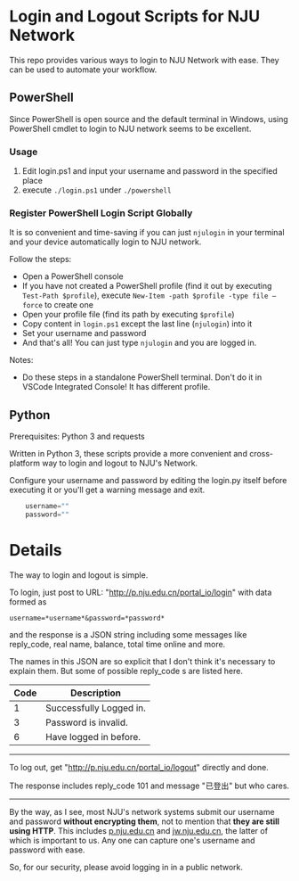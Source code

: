 
# Login and Logout Scripts for NJU Network

This repo provides various ways to login to NJU Network with ease. They can be used to automate your workflow.

## PowerShell

Since PowerShell is open source and the default terminal in Windows, using PowerShell cmdlet to login to NJU network seems to be excellent.

### Usage

1. Edit login.ps1 and input your username and password in the specified place
2. execute `./login.ps1` under `./powershell`


### Register PowerShell Login Script Globally

It is so convenient and time-saving if you can just `njulogin` in your terminal and your device automatically login to NJU network.

Follow the steps:

- Open a PowerShell console
- If you have not created a PowerShell profile (find it out by executing `Test-Path $profile`), execute `New-Item -path $profile -type file –force` to create one
- Open your profile file (find its path by executing `$profile`)
- Copy content in `login.ps1` except the last line (`njulogin`) into it
- Set your username and password
- And that's all! You can just type `njulogin` and you are logged in.

Notes:

- Do these steps in a standalone PowerShell terminal. Don't do it in VSCode Integrated Console! It has different profile.



## Python

Prerequisites: Python 3 and requests

Written in Python 3, these scripts provide a more convenient and cross-platform way to login and logout to NJU's Network. 

Configure your username and password by editing the login.py itself before executing it or you'll get a warning message and exit.

```python
	username=""
	password="" 
```


# Details

The way to login and logout is simple. 

To login, just post to URL: "http://p.nju.edu.cn/portal_io/login" with data formed as 
	
```
username=*username*&password=*password*	
```

and the response is a JSON string including some messages like reply\_code, real name, balance, total time online and more.

The names in this JSON are so explicit that I don't think it's necessary to explain them. But some of possible reply\_code s are listed here.

| Code | Description             |
| ---- | ----------------------- |
| 1    | Successfully Logged in. |
| 3    | Password is invalid.    |
| 6    | Have logged in before.  |

-----------------------------------------------------------------------------

To log out, get "http://p.nju.edu.cn/portal_io/logout" directly and done.

The response includes reply\_code 101 and message "已登出" but who cares.


------------------------------------------

By the way, as I see, most NJU's network systems submit our username and password **without encrypting them**, not to mention that **they are still using HTTP**. This includes [p.nju.edu.cn](http://p.nju.edu.cn) and [jw.nju.edu.cn](http://jw.nju.edu.cn), the latter of which is important to us. Any one can capture one's username and password with ease.

So, for our security, please avoid logging in in a public network.

